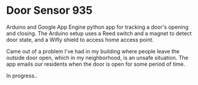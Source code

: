 Door Sensor 935
===============

Arduino and Google App Engine python app for tracking a door's opening and closing. The Arduino setup uses 
a Reed switch and a magnet to detect door state, and a Wifly shield to access home access point. 

Came out of a problem I've had in my building where people leave the outside door open, which in my neighborhood, 
is an unsafe situation. The app emails our residents when the door is open for some period of time. 

In progress.. 